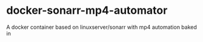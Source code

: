# docker-sonarr-mp4-automator
A docker container based on linuxserver/sonarr with mp4 automation baked in
